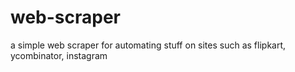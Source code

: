 # web-scraper
a simple web scraper for automating stuff on sites such as flipkart, ycombinator, instagram
